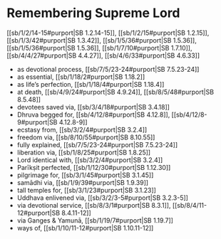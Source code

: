 # Remembering Supreme Lord

[[sb/1/2/14-15#purport|SB 1.2.14-15]], [[sb/1/2/15#purport|SB 1.2.15]], [[sb/1/3/42#purport|SB 1.3.42]], [[sb/1/5/36#purport|SB 1.5.36]], [[sb/1/5/36#purport|SB 1.5.36]], [[sb/1/7/10#purport|SB 1.7.10]], [[sb/4/4/27#purport|SB 4.4.27]], [[sb/4/6/33#purport|SB 4.6.33]]

* as devotional process, [[sb/7/5/23-24#purport|SB 7.5.23-24]]
* as essential, [[sb/1/18/2#purport|SB 1.18.2]]
* as life’s perfection, [[sb/1/18/4#purport|SB 1.18.4]]
* at death, [[sb/4/9/24#purport|SB 4.9.24]], [[sb/8/5/48#purport|SB 8.5.48]]
* devotees saved via, [[sb/3/4/18#purport|SB 3.4.18]]
* Dhruva begged for, [[sb/4/12/8#purport|SB 4.12.8]], [[sb/4/12/8-9#purport|SB 4.12.8-9]]
* ecstasy from, [[sb/3/2/4#purport|SB 3.2.4]]
* freedom via, [[sb/8/10/55#purport|SB 8.10.55]]
* fully explained, [[sb/7/5/23-24#purport|SB 7.5.23-24]]
* liberation via, [[sb/1/8/25#purport|SB 1.8.25]]
* Lord identical with, [[sb/3/2/4#purport|SB 3.2.4]]
* Parīkṣit perfected, [[sb/1/12/30#purport|SB 1.12.30]]
* pilgrimage for, [[sb/3/1/45#purport|SB 3.1.45]]
* samādhi via, [[sb/1/9/39#purport|SB 1.9.39]]
* tall temples for, [[sb/3/1/23#purport|SB 3.1.23]]
* Uddhava enlivened via, [[sb/3/2/3-5#purport|SB 3.2.3-5]]
* via devotional service, [[sb/8/3/1#purport|SB 8.3.1]], [[sb/8/4/11-12#purport|SB 8.4.11-12]]
* via Ganges & Yamunā, [[sb/1/19/7#purport|SB 1.19.7]]
* ways of, [[sb/1/10/11-12#purport|SB 1.10.11-12]]
